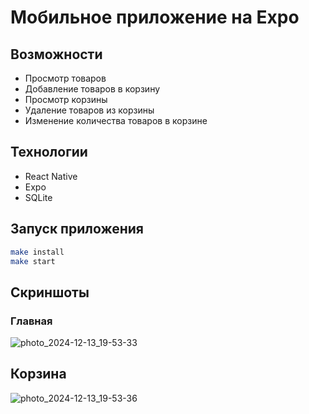 # Мобильное приложение на Expo

## Возможности
- Просмотр товаров
- Добавление товаров в корзину
- Просмотр корзины
- Удаление товаров из корзины
- Изменение количества товаров в корзине

## Технологии
- React Native
- Expo
- SQLite

## Запуск приложения

```bash
make install
make start
```

## Скриншоты
### Главная
![photo_2024-12-13_19-53-33](https://github.com/user-attachments/assets/c3ddcfdf-635d-4c50-a7df-2a7c15dfb0c3)

## Корзина
![photo_2024-12-13_19-53-36](https://github.com/user-attachments/assets/2083f36e-441a-4baa-b00f-6e13b0824a16)
